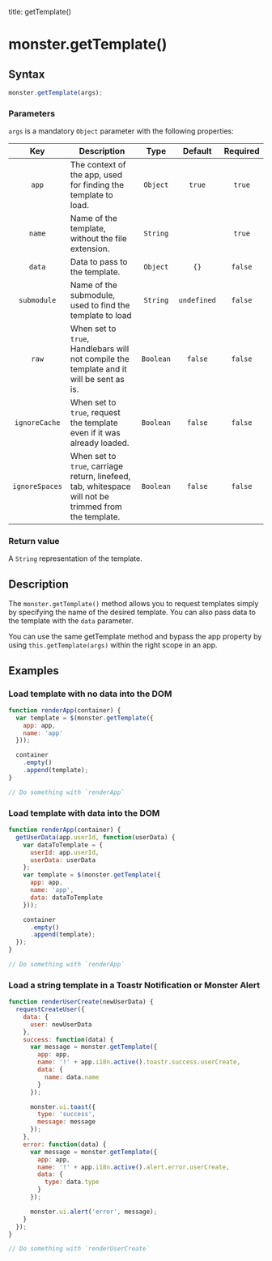 title: getTemplate()

# monster.getTemplate()

## Syntax
```javascript
monster.getTemplate(args);
```

### Parameters
`args` is a mandatory `Object` parameter with the following properties:

Key | Description | Type | Default | Required
:-: | --- | :-: | :-: | :-:
`app` | The context of the app, used for finding the template to load. | `Object` | `true` | `true`
`name` | Name of the template, without the file extension. | `String` | | `true`
`data` | Data to pass to the template. | `Object` | `{}` | `false`
`submodule` | Name of the submodule, used to find the template to load | `String` | `undefined` | `false`
`raw` | When set to `true`, Handlebars will not compile the template and it will be sent as is. | `Boolean` | `false` | `false`
`ignoreCache` | When set to `true`, request the template even if it was already loaded. | `Boolean` | `false` | `false`
`ignoreSpaces` | When set to `true`, carriage return, linefeed, tab, whitespace will not be trimmed from the template. | `Boolean` | `false` | `false`

### Return value
A `String` representation of the template.

## Description
The `monster.getTemplate()` method allows you to request templates simply by specifying the name of the desired template. You can also pass data to the template with the `data` parameter.

You can use the same getTemplate method and bypass the app property by using `this.getTemplate(args)` within the right scope in an app.

## Examples
### Load template with no data into the DOM
```javascript
function renderApp(container) {
  var template = $(monster.getTemplate({
    app: app,
    name: 'app'
  }));

  container
    .empty()
    .append(template);
}

// Do something with `renderApp`
```
### Load template with data into the DOM
```javascript
function renderApp(container) {
  getUserData(app.userId, function(userData) {
    var dataToTemplate = {
      userId: app.userId,
      userData: userData
    };
    var template = $(monster.getTemplate({
      app: app,
      name: 'app',
      data: dataToTemplate
    }));

    container
      .empty()
      .append(template);
  });
}

// Do something with `renderApp`
```
### Load a string template in a Toastr Notification or Monster Alert
```javascript
function renderUserCreate(newUserData) {
  requestCreateUser({
    data: {
      user: newUserData
    },
    success: function(data) {
      var message = monster.getTemplate({
        app: app,
        name: '!' + app.i18n.active().toastr.success.userCreate,
        data: {
          name: data.name
        }
      });

      monster.ui.toast({
        type: 'success',
        message: message
      });
    },
    error: function(data) {
      var message = monster.getTemplate({
        app: app,
        name: '!' + app.i18n.active().alert.error.userCreate,
        data: {
          type: data.type
        }
      });

      monster.ui.alert('error', message);
    }
  });
}

// Do something with `renderUserCreate`
```
